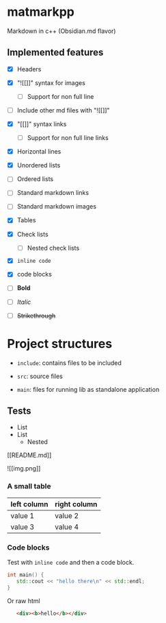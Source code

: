 # matmarkpp

Markdown in c++ (Obsidian.md flavor)

## Implemented features

- [x] Headers
- [x] "![[]]" syntax for images
  - [ ] Support for non full line
- [ ] Include other md files with "![[]]"
- [x] "[[]]" syntax links
  - [ ] Support for non full line links
- [x] Horizontal lines
- [x] Unordered lists
- [ ] Ordered lists
- [ ] Standard markdown links
- [ ] Standard markdown images
- [x] Tables
- [x] Check lists
   - [ ] Nested check lists
- [x] `inline code`
- [x] code blocks
- [ ] **Bold**
- [ ] *Italic*
- [ ] ~~Strikethrough~~


# Project structures

- `include`: contains files to be included
- `src`: source files

- `main`: files for running lib as standalone application



## Tests

- List
- List
   - Nested

[[README.md]]

![[img.png]]

### A small table

|  left column  |  right column   |
| ------------- | --------------- |
| value 1       | value 2         |
| value 3       | value 4         |

### Code blocks

Test with `inline code` and then a code block.

```c++
int main() {
   std::cout << "hello there\n" << std::endl;
}
```

Or raw html
```html
   <div><b>hello</b></div>
```
